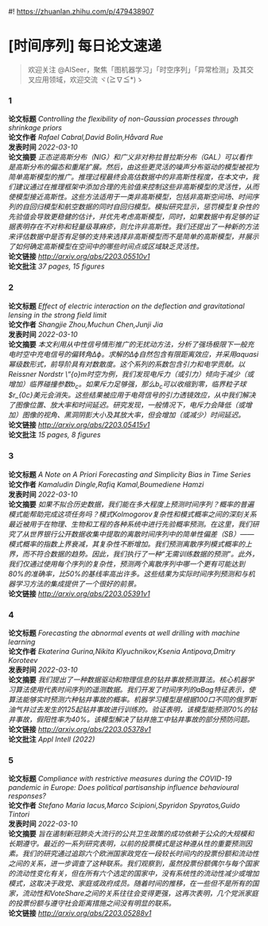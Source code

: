 #! https://zhuanlan.zhihu.com/p/479438907

[时间序列] 每日论文速递
=============
  
> 欢迎关注 @AISeer，聚焦「图机器学习」「时空序列」「异常检测」及其交叉应用领域，欢迎交流 ヾ(≧∇≦*)ゝ
### 1
  
**论文标题** *Controlling the flexibility of non-Gaussian processes through shrinkage
  priors*  
**论文作者** *Rafael Cabral,David Bolin,Håvard Rue*  
**发表时间** *2022-03-10*  
**论文摘要** *正态逆高斯分布（NIG）和广义非对称拉普拉斯分布（GAL）可以看作是高斯分布的偏态和重尾扩展。然后，由这些更灵活的噪声分布驱动的模型被视为简单高斯模型的推广。推理过程最终会高估数据中的非高斯性程度，在本文中，我们建议通过在推理框架中添加合理的先验值来控制这些非高斯模型的灵活性，从而使模型接近高斯性。这些方法适用于一类非高斯模型，包括非高斯空间场、时间序列的自回归模型和航空数据的同时自回归模型。模拟研究显示，惩罚模型复杂性的先验值会导致更稳健的估计，并优先考虑高斯模型，同时，如果数据中有足够的证据表明存在不对称和轻量级荨麻疹，则允许非高斯性。我们还提出了一种新的方法来评估数据中是否有足够的支持来选择非高斯模型而不是简单的高斯模型，并展示了如何确定高斯模型在空间中的哪些时间点或区域缺乏灵活性。*  
**论文链接** *http://arxiv.org/abs/2203.05510v1*  
**论文批注** *37 pages, 15 figures*
### 2
  
**论文标题** *Effect of electric interaction on the deflection and gravitational
  lensing in the strong field limit*  
**论文作者** *Shangjie Zhou,Muchun Chen,Junji Jia*  
**发表时间** *2022-03-10*  
**论文摘要** *本文利用从中性信号情形推广的无扰动方法，分析了强场极限下一般充电时空中充电信号的偏转角$\Delta\phi$。求解的$\Delta\phi$自然包含有限距离效应，并采用aquasi幂级数形式，前导阶具有对数散度。这个系列的系数包含引力和电学贡献。以Reissner
 Nordstr 
\“{o}m时空为例，我们发现电斥力（或引力）倾向于减少（或增加）临界碰撞参数$b_c$。如果斥力足够强，那么$b_c$可以收缩到零，临界粒子球$r_{0c}美元会消失。这些结果被应用于电荷信号的引力透镜效应，从中我们解决了图像位置、放大率和时间延迟。研究发现，一般情况下，电斥力会降低（或增加）图像的视角、黑洞阴影大小及其放大率，但会增加（或减少）时间延迟。*  
**论文链接** *http://arxiv.org/abs/2203.05415v1*  
**论文批注** *15 pages, 8 figures*
### 3
  
**论文标题** *A Note on A Priori Forecasting and Simplicity Bias in Time Series*  
**论文作者** *Kamaludin Dingle,Rafiq Kamal,Boumediene Hamzi*  
**发表时间** *2022-03-10*  
**论文摘要** *如果不拟合历史数据，我们能在多大程度上预测时间序列？概率的普遍模式能帮助完成这项任务吗？模式Kolmogorov复杂性和模式概率之间的深刻关系最近被用于在物理、生物和工程的各种系统中进行先验概率预测。在这里，我们研究了从世界银行公开数据收集中提取的离散时间序列中的简单性偏差（SB）——模式概率的指数上界衰减，其复杂性不断增加。我们预测离散序列模式概率的上界，而不符合数据的趋势。因此，我们执行了一种“无需训练数据的预测”。此外，我们仅通过使用每个序列的复杂性，预测两个离散序列中哪一个更有可能达到80%的准确率，比50%的基线率高出许多。这些结果为实际时间序列预测和与机器学习方法的集成提供了一个很好的前景。*  
**论文链接** *http://arxiv.org/abs/2203.05391v1*
### 4
  
**论文标题** *Forecasting the abnormal events at well drilling with machine learning*  
**论文作者** *Ekaterina Gurina,Nikita Klyuchnikov,Ksenia Antipova,Dmitry Koroteev*  
**发表时间** *2022-03-10*  
**论文摘要** *我们提出了一种数据驱动和物理信息的钻井事故预测算法。核心机器学习算法使用代表时间序列的遥测数据。我们开发了时间序列的aBag特征表示，使算法能够实时预测六种钻井事故的概率。机器学习模型是根据100口不同的俄罗斯油气井过去发生的125起钻井事故进行训练的。验证表明，该模型能预测70%的钻井事故，假阳性率为40%。该模型解决了钻井施工中钻井事故的部分预防问题。*  
**论文链接** *http://arxiv.org/abs/2203.05378v1*  
**论文批注** *Appl Intell (2022)*
### 5
  
**论文标题** *Compliance with restrictive measures during the COVID-19 pandemic in
  Europe: Does political partisanship influence 
behavioural responses?*  
**论文作者** *Stefano Maria Iacus,Marco Scipioni,Spyridon Spyratos,Guido Tintori*  
**发表时间** *2022-03-10*  
**论文摘要** *旨在遏制新冠肺炎大流行的公共卫生政策的成功依赖于公众的大规模和长期遵守。最近的一系列研究表明，以前的投票模式是这种遵从性的重要预测因素。我们的研究通过追踪六个欧洲国家政党在一段较长时间内的投票份额和流动性之间的关系，进一步调查了这种联系。我们观察到，虽然投票份额偶尔与每个国家的流动性变化有关，但在所有六个选定的国家中，没有系统性的流动性减少或增加模式，这取决于政党、家庭或政府成员。随着时间的推移，在一些但不是所有的国家，流动性和VoteShare之间的关系往往会变得更强，这再次表明，几个党派家庭的投票份额与遵守社会距离措施之间没有明显的联系。*  
**论文链接** *http://arxiv.org/abs/2203.05288v1*
